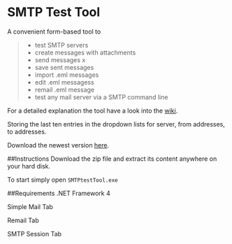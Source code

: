 # SMTP Test Tool

A convenient form-based tool to

> - test SMTP servers
> - create messages with attachments
> - send messages x
> - save sent messages
> - import .eml messages
> - edit .eml messagess
> - remail .eml message
> - test any mail server via a SMTP command line

For a detailed explanation the tool have a look into the [wiki](https://github.com/georgjf/SMTPtool/wiki).

Storing the last ten entries in the dropdown lists for server, from addresses, to addresses.


Download the newest version [here](https://raw.githubusercontent.com/georgjf/SMTPtool/master/SMTPtool%20v4.zip). 

##Instructions
Download the zip file and extract its content anywhere on your hard disk.

To start simply open `SMTPtestTool.exe`


##Requirements
.NET Framework 4



Simple Mail Tab

Remail Tab

SMTP Session Tab

